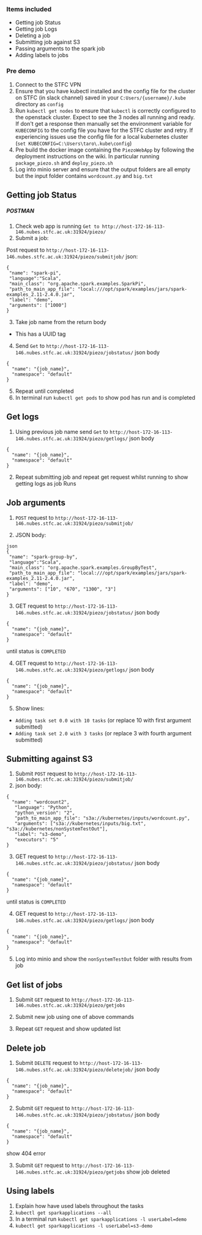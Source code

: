 ### Items included
* Getting job Status
* Getting job Logs
* Deleting a job
* Submitting job against S3
* Passing arguments to the spark job
* Adding labels to jobs


### Pre demo
1. Connect to the STFC VPN
2. Ensure that you have kubectl installed and the config file for the cluster on STFC (in slack channel) saved in your `C:Users/{username}/.kube` directory as `config`
3. Run `kubectl get nodes` to ensure that `kubectl` is correctly configured to the openstack cluster. Expect to see the 3 nodes all running and ready. If don't get a response then manually set the environment variable for `KUBECONFIG` to the config file you have for the STFC cluster and retry. If experiencing issues use the config file for a local kubernetes cluster
(`set KUBECONFIG=C:\Users\taro\.kube\config`)
4. Pre build the docker image containing the `PiezoWebApp` by following the deployment instructions on the wiki. In particular running `package_piezo.sh` and `deploy_piezo.sh`
5. Log into minio server and ensure that the output folders are all empty but the input folder contains `wordcount.py` and `big.txt`


## Getting job Status
##### POSTMAN
1. Check web app is running `Get to http://host-172-16-113-146.nubes.stfc.ac.uk:31924/piezo/`
2. Submit a job:

Post request to `http://host-172-16-113-146.nubes.stfc.ac.uk:31924/piezo/submitjob/`
json:
```
{
 "name": "spark-pi",
 "language":"Scala",
 "main_class": "org.apache.spark.examples.SparkPi",
 "path_to_main_app_file": "local:///opt/spark/examples/jars/spark-examples_2.11-2.4.0.jar",
 "label": "demo",
 "arguments": ["1000"]
}
```

3. Take job name from the return body
  - This has a UUID tag

4. Send `Get` to `http://host-172-16-113-146.nubes.stfc.ac.uk:31924/piezo/jobstatus/`
json body
```
{
  "name": "{job_name}",
  "namespace": "default"
}
```
5. Repeat until completed
6. In terminal run `kubectl get pods` to show pod has run and is completed

## Get logs
1. Using previous job name send `Get` to `http://host-172-16-113-146.nubes.stfc.ac.uk:31924/piezo/getlogs/`
json body
```
{
  "name": "{job_name}",
  "namespace": "default"
}
```
2. Repeat submitting job and repeat get request whilst running to show getting logs as job Runs

## Job arguments

1. `POST` request to `http://host-172-16-113-146.nubes.stfc.ac.uk:31924/piezo/submitjob/`

2. JSON body:
 ```
 json
{
  "name": "spark-group-by",
  "language":"Scala",
  "main_class": "org.apache.spark.examples.GroupByTest",
  "path_to_main_app_file": "local:///opt/spark/examples/jars/spark-examples_2.11-2.4.0.jar",
  "label": "demo",
  "arguments": ["10", "670", "1300", "3"]
}
```

3. GET request to `http://host-172-16-113-146.nubes.stfc.ac.uk:31924/piezo/jobstatus/`
json body
```
{
  "name": "{job_name}",
  "namespace": "default"
}
```
until status is `COMPLETED`

4. GET request to `http://host-172-16-113-146.nubes.stfc.ac.uk:31924/piezo/getlogs/`
json body
```
{
  "name": "{job_name}",
  "namespace": "default"
}
```

5. Show lines:
* `Adding task set 0.0 with 10 tasks` (or replace 10 with first argument submitted)
* `Adding task set 2.0 with 3 tasks` (or replace 3 with fourth argument submitted)

## Submitting against S3
1. Submit `POST` request to `http://host-172-16-113-146.nubes.stfc.ac.uk:31924/piezo/submitjob/`
2. json body:
```
{
  "name": "wordcount2",
   "language": "Python",
   "python_version": "2",
   "path_to_main_app_file": "s3a://kubernetes/inputs/wordcount.py",
   "arguments": ["s3a://kubernetes/inputs/big.txt", "s3a://kubernetes/nonSystemTestOut"],
   "label": "s3-demo",
   "executors": "5"
}
```

3. GET request to `http://host-172-16-113-146.nubes.stfc.ac.uk:31924/piezo/jobstatus/`
json body
```
{
  "name": "{job_name}",
  "namespace": "default"
}
```
 until status is `COMPLETED`

4. GET request to `http://host-172-16-113-146.nubes.stfc.ac.uk:31924/piezo/getlogs/`
json body
```
{
  "name": "{job_name}",
  "namespace": "default"
}
```

5. Log into minio and show the `nonSystemTestOut` folder with results from job

## Get list of jobs

1. Submit `GET` request to `http://host-172-16-113-146.nubes.stfc.ac.uk:31924/piezo/getjobs`

2. Submit new job using one of above commands

3. Repeat `GET` request and show updated list

## Delete job

1. Submit `DELETE` request to `http://host-172-16-113-146.nubes.stfc.ac.uk:31924/piezo/deletejob/`
json body
```
{
  "name": "{job_name}",
  "namespace": "default"
}
```

2. Submit `GET` request to `http://host-172-16-113-146.nubes.stfc.ac.uk:31924/piezo/jobstatus/`
json body
```
{
  "name": "{job_name}",
  "namespace": "default"
}
```
 show 404 error

3. Submit `GET` request to `http://host-172-16-113-146.nubes.stfc.ac.uk:31924/piezo/getjobs` show job deleted

## Using labels

1. Explain how have used labels throughout the tasks
2. `kubectl get sparkapplications --all`
2. In a terminal run `kubectl get sparkapplications -l userLabel=demo`
3. `kubectl get sparkapplications -l userLabel=s3-demo`
